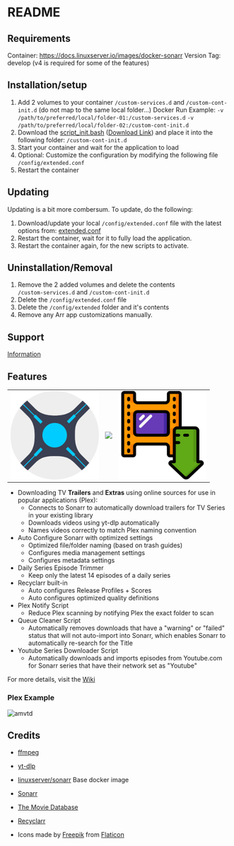 # README

## Requirements

Container: <https://docs.linuxserver.io/images/docker-sonarr>
Version Tag: develop (v4 is required for some of the features)

## Installation/setup

1. Add 2 volumes to your container `/custom-services.d` and
  `/custom-cont-init.d` (do not map to the same local folder...) Docker Run
  Example: `-v /path/to/preferred/local/folder-01:/custom-services.d` `-v
  /path/to/preferred/local/folder-02:/custom-cont-init.d`
1. Download the
   [script_init.bash](https://github.com/RandomNinjaAtk/arr-scripts/blob/main/sonarr/scripts_init.bash)
   ([Download
   Link](https://raw.githubusercontent.com/RandomNinjaAtk/arr-scripts/main/sonarr/scripts_init.bash))
   and place it into the following folder: `/custom-cont-init.d`
1. Start your container and wait for the application to load
1. Optional: Customize the configuration by modifying the following file
   `/config/extended.conf`
1. Restart the container

## Updating

Updating is a bit more combersum. To update, do the following:

1. Download/update your local `/config/extended.conf` file with the latest
   options from:
   [extended.conf](https://github.com/RandomNinjaAtk/arr-scripts/blob/main/sonarr/extended.conf)
2. Restart the container, wait for it to fully load the application.
3. Restart the container again, for the new scripts to activate.

## Uninstallation/Removal

1. Remove the 2 added volumes and delete the contents<br>
   `/custom-services.d` and `/custom-cont-init.d`
1. Delete the `/config/extended.conf` file
1. Delete the `/config/extended` folder and it's contents
1. Remove any Arr app customizations manually.

## Support
[Information](https://github.com/RandomNinjaAtk/arr-scripts/tree/main?tab=readme-ov-file#support-info)


## Features

<table>
  <tr>
    <td><img src="https://raw.githubusercontent.com/RandomNinjaAtk/unraid-templates/master/randomninjaatk/img/sonarr.png" width="200"></td>
    <td><img src="https://github.com/RandomNinjaAtk/docker-lidarr-extended/raw/main/.github/plus.png" width="100"></td>
    <td><img src="https://raw.githubusercontent.com/RandomNinjaAtk/unraid-templates/master/randomninjaatk/img/amtd.png" width="200"></td>
  </tr>
 </table>

* Downloading TV **Trailers** and **Extras** using online sources for use in
  popular applications (Plex):
  * Connects to Sonarr to automatically download trailers for TV Series in your
    existing library
  * Downloads videos using yt-dlp automatically
  * Names videos correctly to match Plex naming convention
* Auto Configure Sonarr with optimized settings
  * Optimized file/folder naming (based on trash guides)
  * Configures media management settings
  * Configures metadata settings
* Daily Series Episode Trimmer
  * Keep only the latest 14 episodes of a daily series
* Recyclarr built-in
  * Auto configures Release Profiles + Scores
  * Auto configures optimized quality definitions
* Plex Notify Script
  * Reduce Plex scanning by notifying Plex the exact folder to scan
* Queue Cleaner Script
  * Automatically removes downloads that have a "warning" or "failed" status
    that will not auto-import into Sonarr, which enables Sonarr to automatically
    re-search for the Title
* Youtube Series Downloader Script
  * Automatically downloads and imports episodes from Youtube.com for Sonarr
    series that have their network set as "Youtube"

For more details, visit the
[Wiki](https://github.com/RandomNinjaAtk/arr-scripts/wiki)

### Plex Example

![amvtd](https://raw.githubusercontent.com/RandomNinjaAtk/docker-amtd/master/.github/amvtd-plex-example.jpg)

## Credits

* [ffmpeg](https://ffmpeg.org/)

* [yt-dlp](https://github.com/yt-dlp/yt-dlp)
* [linuxserver/sonarr](https://github.com/linuxserver/docker-sonarr) Base docker
  image
* [Sonarr](https://sonarr.tv/)
* [The Movie Database](https://www.themoviedb.org/)
* [Recyclarr](https://github.com/recyclarr/recyclarr)
* Icons made by [Freepik](https://www.freepik.com/) from
  [Flaticon](https://www.flaticon.com)
